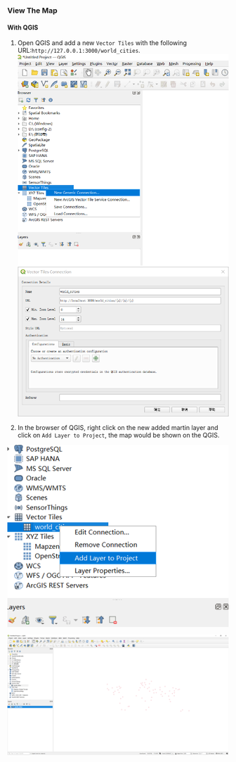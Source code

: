 ### View The Map

#### With QGIS

1. Open QGIS and add a new `Vector Tiles` with the following URL:`http://127.0.0.1:3000/world_cities`.
![alt text](images/qgis_add_vector_tile.png)
![alt text](images/qgis_add_vector_tile_options.png)

2. In the browser of QGIS, right click on the new added martin layer and click on `Add Layer to Project`, the map would be shown on the QGIS.

![alt text](images/qgis_add_to_layers.png)

![alt text](images/qgis_shows_in_the_map.png)
